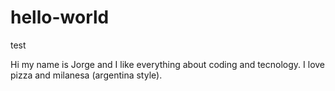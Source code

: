 # hello-world
test

Hi my name is Jorge and I like everything about coding and tecnology. I love pizza and milanesa (argentina style).
